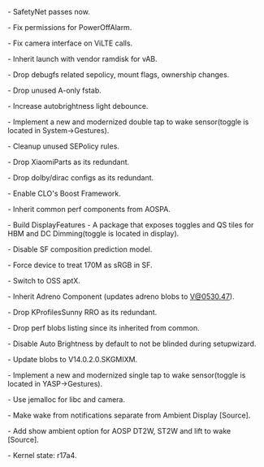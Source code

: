 \- SafetyNet passes now.

\- Fix permissions for PowerOffAlarm.

\- Fix camera interface on ViLTE calls.

\- Inherit launch with vendor ramdisk for vAB.

\- Drop debugfs related sepolicy, mount flags, ownership changes.

\- Drop unused A-only fstab.

\- Increase autobrightness light debounce.

\- Implement a new and modernized double tap to wake sensor(toggle is located in System->Gestures).

\- Cleanup unused SEPolicy rules.

\- Drop XiaomiParts as its redundant.

\- Drop dolby/dirac configs as its redundant.

\- Enable CLO's Boost Framework.

\- Inherit common perf components from AOSPA.

\- Build DisplayFeatures - A package that exposes toggles and QS tiles for HBM and DC Dimming(toggle is located in display).

\- Disable SF composition prediction model.

\- Force device to treat 170M as sRGB in SF.

\- Switch to OSS aptX.

\- Inherit Adreno Component (updates adreno blobs to V@0530.47).

\- Drop KProfilesSunny RRO as its redundant.

\- Drop perf blobs listing since its inherited from common.

\- Disable Auto Brightness by default to not be blinded during setupwizard.

\- Update blobs to V14.0.2.0.SKGMIXM.

\- Implement a new and modernized single tap to wake sensor(toggle is located in YASP->Gestures).

\- Use jemalloc for libc and camera.

\- Make wake from notifications separate from Ambient Display [Source].

\- Add show ambient option for AOSP DT2W, ST2W and lift to wake [Source].

\- Kernel state: r17a4.
